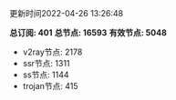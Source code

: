 更新时间2022-04-26 13:26:48

**总订阅: 401**
**总节点: 16593**
**有效节点: 5048**
- v2ray节点: 2178
- ssr节点: 1311
- ss节点: 1144
- trojan节点: 415
